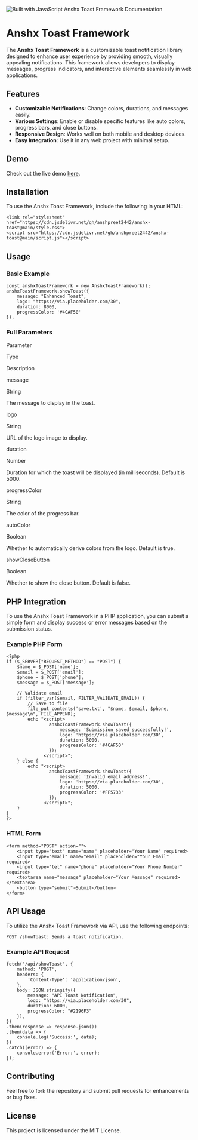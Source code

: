 ![Built with JavaScript](https://img.shields.io/badge/Built%20with-JavaScript-red?style=for-the-badge&logo=javascript)
  Anshx Toast Framework Documentation 

Anshx Toast Framework
=====================

The **Anshx Toast Framework** is a customizable toast notification library designed to enhance user experience by providing smooth, visually appealing notifications. This framework allows developers to display messages, progress indicators, and interactive elements seamlessly in web applications.

Features
--------

*   **Customizable Notifications**: Change colors, durations, and messages easily.
*   **Various Settings**: Enable or disable specific features like auto colors, progress bars, and close buttons.
*   **Responsive Design**: Works well on both mobile and desktop devices.
*   **Easy Integration**: Use it in any web project with minimal setup.

Demo
----

Check out the live demo [here](https://anshx.tech/af/form.php).

Installation
------------

To use the Anshx Toast Framework, include the following in your HTML:

    <link rel="stylesheet" href="https://cdn.jsdelivr.net/gh/anshpreet2442/anshx-toast@main/style.css">
    <script src="https://cdn.jsdelivr.net/gh/anshpreet2442/anshx-toast@main/script.js"></script>

Usage
-----

### Basic Example

    const anshxToastFramework = new AnshxToastFramework();
    anshxToastFramework.showToast({
        message: "Enhanced Toast",
        logo: "https://via.placeholder.com/30",
        duration: 8000,
        progressColor: '#4CAF50'
    });

### Full Parameters

Parameter

Type

Description

message

String

The message to display in the toast.

logo

String

URL of the logo image to display.

duration

Number

Duration for which the toast will be displayed (in milliseconds). Default is 5000.

progressColor

String

The color of the progress bar.

autoColor

Boolean

Whether to automatically derive colors from the logo. Default is true.

showCloseButton

Boolean

Whether to show the close button. Default is false.

PHP Integration
---------------

To use the Anshx Toast Framework in a PHP application, you can submit a simple form and display success or error messages based on the submission status.

### Example PHP Form

    <?php
    if ($_SERVER["REQUEST_METHOD"] == "POST") {
        $name = $_POST['name'];
        $email = $_POST['email'];
        $phone = $_POST['phone'];
        $message = $_POST['message'];
    
        // Validate email
        if (filter_var($email, FILTER_VALIDATE_EMAIL)) {
            // Save to file
            file_put_contents('save.txt', "$name, $email, $phone, $message\n", FILE_APPEND);
            echo "<script>
                    anshxToastFramework.showToast({
                        message: 'Submission saved successfully!',
                        logo: 'https://via.placeholder.com/30',
                        duration: 5000,
                        progressColor: '#4CAF50'
                    });
                  </script>";
        } else {
            echo "<script>
                    anshxToastFramework.showToast({
                        message: 'Invalid email address!',
                        logo: 'https://via.placeholder.com/30',
                        duration: 5000,
                        progressColor: '#FF5733'
                    });
                  </script>";
        }
    }
    ?>

### HTML Form

    <form method="POST" action="">
        <input type="text" name="name" placeholder="Your Name" required>
        <input type="email" name="email" placeholder="Your Email" required>
        <input type="tel" name="phone" placeholder="Your Phone Number" required>
        <textarea name="message" placeholder="Your Message" required></textarea>
        <button type="submit">Submit</button>
    </form>

API Usage
---------

To utilize the Anshx Toast Framework via API, use the following endpoints:

    POST /showToast: Sends a toast notification.

### Example API Request

    fetch('/api/showToast', {
        method: 'POST',
        headers: {
            'Content-Type': 'application/json',
        },
        body: JSON.stringify({
            message: "API Toast Notification",
            logo: "https://via.placeholder.com/30",
            duration: 6000,
            progressColor: "#2196F3"
        }),
    })
    .then(response => response.json())
    .then(data => {
        console.log('Success:', data);
    })
    .catch((error) => {
        console.error('Error:', error);
    });

Contributing
------------

Feel free to fork the repository and submit pull requests for enhancements or bug fixes.

License
-------

This project is licensed under the MIT License.
